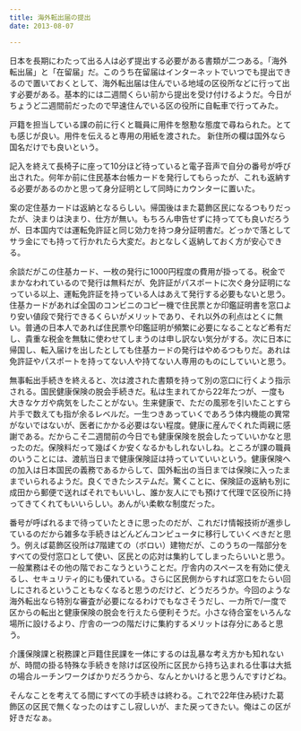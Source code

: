 ```yaml
---
title: 海外転出届の提出
date: 2013-08-07

---
```




日本を長期にわたって出る人は必ず提出する必要がある書類が二つある。「海外転出届」と「在留届」だ。このうち在留届はインターネットでいつでも提出できるので置いておくとして、海外転出届は住んでいる地域の区役所などに行って出す必要がある。基本的には二週間くらい前から提出を受け付けるようだ。今日がちょうど二週間前だったので早速住んでいる区の役所に自転車で行ってみた。

戸籍を担当している課の前に行くと職員に用件を慇懃な態度で尋ねられた。とても感じが良い。用件を伝えると専用の用紙を渡された。
新住所の欄は国外なら国名だけでも良いという。

記入を終えて長椅子に座って10分ほど待っていると電子音声で自分の番号が呼び出された。何年か前に住民基本台帳カードを発行してもらったが、これも返納する必要があるのかと思って身分証明として同時にカウンターに置いた。

案の定住基カードは返納となるらしい。帰国後はまた葛飾区民になるつもりだったが、決まりは決まり、仕方が無い。もちろん申告せずに持ってても良いだろうが、日本国内では運転免許証と同じ効力を持つ身分証明書だ。どっかで落としてサラ金にでも持って行かれたら大変だ。おとなしく返納しておく方が安心できる。

余談だがこの住基カード、一枚の発行に1000円程度の費用が掛ってる。税金でまかなわれているので発行は無料だが、免許証がパスポートに次ぐ身分証明になっている以上、運転免許証を持っている人はあえて発行する必要もないと思う。住基カードがあれば全国のコンビニのコピー機で住民票とか印鑑証明書を窓口より安い値段で発行できるくらいがメリットであり、それ以外の利点はとくに無い。普通の日本人であれば住民票や印鑑証明が頻繁に必要になることなど希有だし、貴重な税金を無駄に使わせてしまうのは申し訳ない気分がする。次に日本に帰国し、転入届けを出したとしても住基カードの発行はやめるつもりだ。あれは免許証やパスポートを持ってない人や持てない人専用のものにしていいと思う。


無事転出手続きを終えると、次は渡された書類を持って別の窓口に行くよう指示される。国民健康保険の脱会手続きだ。私は生まれてから22年たつが、一度も大きなケガや病気をしたことがない。生来健康で、ただの風邪を引いたことすら片手で数えても指が余るレベルだ。一生つきあっていくであろう体内機能の異常がないではないが、医者にかかる必要はない程度。健康に産んでくれた両親に感謝である。だからこそ二週間前の今日でも健康保険を脱会したっていいかなと思ったのだ。保険料だって幾ばくか安くなるかもしれないしね。ところが課の職員のいうことには、渡航当日まで健康保険証は持っていていいという。健康保険への加入は日本国民の義務であるからして、国外転出の当日までは保険に入ったままでいられるようだ。良くできたシステムだ。驚くことに、保険証の返納も別に成田から郵便で送ればそれでもいいし、誰か友人にでも預けて代理で区役所に持ってきてくれてもいいらしい。あんがい柔軟な制度だった。

番号が呼ばれるまで待っていたときに思ったのだが、これだけ情報技術が進歩しているのだから雑多な手続きはどんどんコンピュータに移行していくべきだと思う。例えば葛飾区役所は7階建ての（ボロい）建物だが、このうちの一階部分をすべての受付窓口として使い、区民との応対は集約してしまったらいいと思う。一般業務はその他の階でおこなうということだ。庁舎内のスペースを有効に使えるし、セキュリティ的にも優れている。さらに区民側からすれば窓口をたらい回しにされるということもなくなると思うのだけど、どうだろうか。今回のような海外転出なら特別な審査が必要になるわけでもなさそうだし、一カ所で/一度で区からの転出と健康保険の脱会を行えたら便利そうだ。小さな待合室をいろんな場所に設けるより、庁舎の一つの階だけに集約するメリットは存分にあると思う。

介護保険課と税務課と戸籍住民課を一体にするのは乱暴な考え方かも知れないが、時間の掛る特殊な手続きを除けば区役所に区民から持ち込まれる仕事は大抵の場合ルーチンワークばかりだろうから、なんとかいけると思うんですけどね。


そんなことを考えてる間にすべての手続きは終わる。これで22年住み続けた葛飾区の区民で無くなったのはすこし寂しいが、また戻ってきたい。俺はこの区が好きだなぁ。
